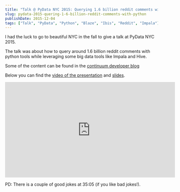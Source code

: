 ```yaml
---
title: "Talk @ PyData NYC 2015: Querying 1.6 billion reddit comments with python"
slug: pydata-2015-quering-1-6-billion-reddit-comments-with-python
publishDate: 2015-12-04
tags: ["Talk", "PyData", "Python", "Blaze", "Ibis", "Reddit", "Impala"]
---
```


I had the luck to go to beautiful NYC in the fall to give a talk at PyData NYC 2015.

The talk was about how to query around 1.6 billion reddit comments with python tools while leveraging
some big data tools like Impala and Hive.

Some of the content can be found in the [continuum developer blog](https://www.continuum.io/blog/developer-blog/querying-17-billion-reddit-comments-anaconda-platform)

Below you can find the [video of the presentation](https://www.youtube.com/watch?v=8Tzh42mQjrw) and [slides](http://www.slideshare.net/DanielRodriguez459/querying-18-billion-reddit-comments-with-python).

<iframe width="560" height="315" src="https://www.youtube.com/embed/8Tzh42mQjrw" title="YouTube video player" frameborder="0" allow="accelerometer; autoplay; clipboard-write; encrypted-media; gyroscope; picture-in-picture" allowfullscreen></iframe>

PD: There is a couple of good jokes at 35:05 (if you like bad jokes!).
